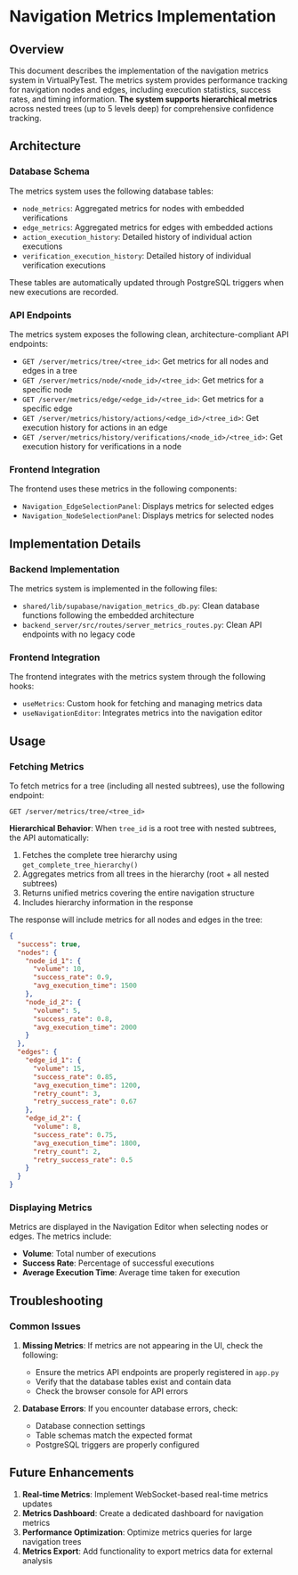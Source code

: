 # Navigation Metrics Implementation

## Overview

This document describes the implementation of the navigation metrics system in VirtualPyTest. The metrics system provides performance tracking for navigation nodes and edges, including execution statistics, success rates, and timing information. **The system supports hierarchical metrics** across nested trees (up to 5 levels deep) for comprehensive confidence tracking.

## Architecture

### Database Schema

The metrics system uses the following database tables:

- `node_metrics`: Aggregated metrics for nodes with embedded verifications
- `edge_metrics`: Aggregated metrics for edges with embedded actions
- `action_execution_history`: Detailed history of individual action executions
- `verification_execution_history`: Detailed history of individual verification executions

These tables are automatically updated through PostgreSQL triggers when new executions are recorded.

### API Endpoints

The metrics system exposes the following clean, architecture-compliant API endpoints:

- `GET /server/metrics/tree/<tree_id>`: Get metrics for all nodes and edges in a tree
- `GET /server/metrics/node/<node_id>/<tree_id>`: Get metrics for a specific node
- `GET /server/metrics/edge/<edge_id>/<tree_id>`: Get metrics for a specific edge
- `GET /server/metrics/history/actions/<edge_id>/<tree_id>`: Get execution history for actions in an edge
- `GET /server/metrics/history/verifications/<node_id>/<tree_id>`: Get execution history for verifications in a node

### Frontend Integration

The frontend uses these metrics in the following components:

- `Navigation_EdgeSelectionPanel`: Displays metrics for selected edges
- `Navigation_NodeSelectionPanel`: Displays metrics for selected nodes

## Implementation Details

### Backend Implementation

The metrics system is implemented in the following files:

- `shared/lib/supabase/navigation_metrics_db.py`: Clean database functions following the embedded architecture
- `backend_server/src/routes/server_metrics_routes.py`: Clean API endpoints with no legacy code

### Frontend Integration

The frontend integrates with the metrics system through the following hooks:

- `useMetrics`: Custom hook for fetching and managing metrics data
- `useNavigationEditor`: Integrates metrics into the navigation editor

## Usage

### Fetching Metrics

To fetch metrics for a tree (including all nested subtrees), use the following endpoint:

```
GET /server/metrics/tree/<tree_id>
```

**Hierarchical Behavior**: When `tree_id` is a root tree with nested subtrees, the API automatically:
1. Fetches the complete tree hierarchy using `get_complete_tree_hierarchy()`
2. Aggregates metrics from all trees in the hierarchy (root + all nested subtrees)
3. Returns unified metrics covering the entire navigation structure
4. Includes hierarchy information in the response

The response will include metrics for all nodes and edges in the tree:

```json
{
  "success": true,
  "nodes": {
    "node_id_1": {
      "volume": 10,
      "success_rate": 0.9,
      "avg_execution_time": 1500
    },
    "node_id_2": {
      "volume": 5,
      "success_rate": 0.8,
      "avg_execution_time": 2000
    }
  },
  "edges": {
    "edge_id_1": {
      "volume": 15,
      "success_rate": 0.85,
      "avg_execution_time": 1200,
      "retry_count": 3,
      "retry_success_rate": 0.67
    },
    "edge_id_2": {
      "volume": 8,
      "success_rate": 0.75,
      "avg_execution_time": 1800,
      "retry_count": 2,
      "retry_success_rate": 0.5
    }
  }
}
```

### Displaying Metrics

Metrics are displayed in the Navigation Editor when selecting nodes or edges. The metrics include:

- **Volume**: Total number of executions
- **Success Rate**: Percentage of successful executions
- **Average Execution Time**: Average time taken for execution

## Troubleshooting

### Common Issues

1. **Missing Metrics**: If metrics are not appearing in the UI, check the following:
   - Ensure the metrics API endpoints are properly registered in `app.py`
   - Verify that the database tables exist and contain data
   - Check the browser console for API errors

2. **Database Errors**: If you encounter database errors, check:
   - Database connection settings
   - Table schemas match the expected format
   - PostgreSQL triggers are properly configured

## Future Enhancements

1. **Real-time Metrics**: Implement WebSocket-based real-time metrics updates
2. **Metrics Dashboard**: Create a dedicated dashboard for navigation metrics
3. **Performance Optimization**: Optimize metrics queries for large navigation trees
4. **Metrics Export**: Add functionality to export metrics data for external analysis
